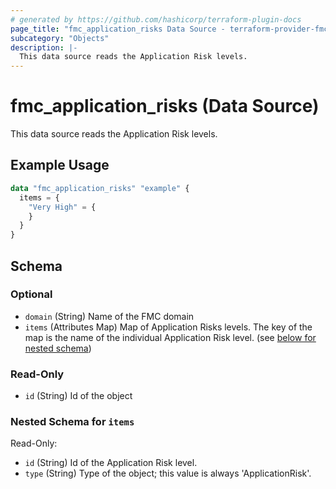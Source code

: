 ```yaml
---
# generated by https://github.com/hashicorp/terraform-plugin-docs
page_title: "fmc_application_risks Data Source - terraform-provider-fmc"
subcategory: "Objects"
description: |-
  This data source reads the Application Risk levels.
---
```


# fmc_application_risks (Data Source)

This data source reads the Application Risk levels.

## Example Usage

```terraform
data "fmc_application_risks" "example" {
  items = {
    "Very High" = {
    }
  }
}
```

<!-- schema generated by tfplugindocs -->
## Schema

### Optional

- `domain` (String) Name of the FMC domain
- `items` (Attributes Map) Map of Application Risks levels. The key of the map is the name of the individual Application Risk level. (see [below for nested schema](#nestedatt--items))

### Read-Only

- `id` (String) Id of the object

<a id="nestedatt--items"></a>
### Nested Schema for `items`

Read-Only:

- `id` (String) Id of the Application Risk level.
- `type` (String) Type of the object; this value is always 'ApplicationRisk'.
